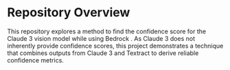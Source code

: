 <!DOCTYPE html>
<html>
<head>
    <title> How to get confidence score of claude 3 vision model on Bedrock? </title>
</head>
<body>
    <h1>Repository Overview</h1>
    <p>This repository explores a method to find the confidence score for the Claude 3 vision model while using Bedrock . As Claude 3 does not inherently provide confidence scores, this project demonstrates a technique that combines outputs from Claude 3 and Textract to derive reliable confidence metrics.</p>
</body>
</html>
